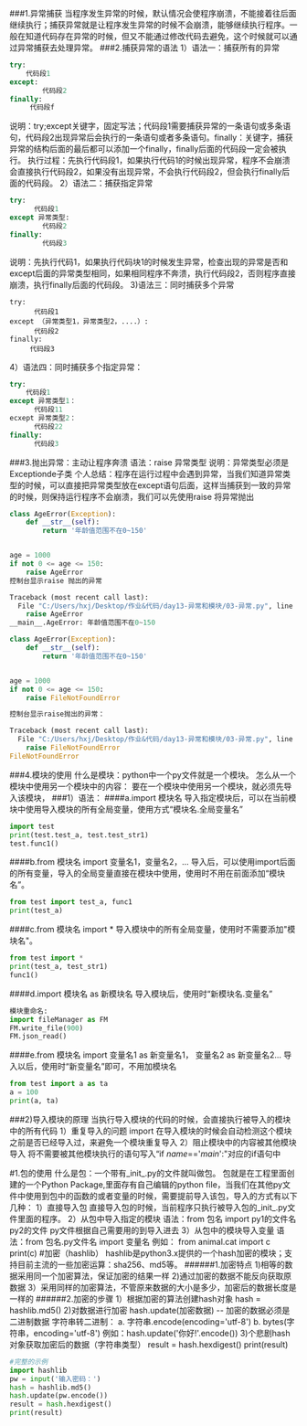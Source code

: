 ###1.异常捕获
当程序发生异常的时候，默认情况会使程序崩溃，不能接着往后面继续执行；捕获异常就是让程序发生异常的时候不会崩溃，能够继续执行程序。一般在知道代码存在异常的时候，但又不能通过修改代码去避免，这个时候就可以通过异常捕获去处理异常。
###2.捕获异常的语法
1）语法一：捕获所有的异常
```python
try:
    代码段1
except:
        代码段2
finally:
     代码段f
```
说明：try;except关键字，固定写法；代码段1需要捕获异常的一条语句或多条语句，代码段2出现异常后会执行的一条语句或者多条语句。finally：关键字，捕获异常的结构后面的最后都可以添加一个finally，finally后面的代码段一定会被执行。
执行过程：先执行代码段1，如果执行代码1的时候出现异常，程序不会崩溃会直接执行代码段2，如果没有出现异常，不会执行代码段2，但会执行finally后面的代码段。
2）语法二：捕获指定异常
```python
try:
      代码段1
except 异常类型:
        代码段2
finally:
        代码段3
```
说明：先执行代码1，如果执行代码块1的时候发生异常，检查出现的异常是否和except后面的异常类型相同，如果相同程序不奔溃，执行代码段2，否则程序直接崩溃，执行finally后面的代码段。
3)语法三：同时捕获多个异常
```pyhton
try:
      代码段1
except （异常类型1，异常类型2，....）:
      代码段2
finally:
     代码段3
```
4）语法四：同时捕获多个指定异常：
```python
try:
    代码段1
except 异常类型1：
      代码段11
ecxept 异常类型2：
      代码段22
finally:
      代码段3
```
###3.抛出异常：主动让程序奔溃
语法：raise 异常类型
说明：异常类型必须是Exceptionde子类
个人总结：程序在运行过程中会遇到异常，当我们知道异常类型的时候，可以直接把异常类型放在except语句后面，这样当捕获到一致的异常的时候，则保持运行程序不会崩溃，我们可以先使用raise 将异常抛出
```python
class AgeError(Exception):
    def __str__(self):
        return '年龄值范围不在0~150'


age = 1000
if not 0 <= age <= 150:
    raise AgeError
控制台显示raise 抛出的异常

Traceback (most recent call last):
  File "C:/Users/hxj/Desktop/作业&代码/day13-异常和模块/03-异常.py", line 144, in <module>
    raise AgeError
__main__.AgeError: 年龄值范围不在0~150
```
```python
class AgeError(Exception):
    def __str__(self):
        return '年龄值范围不在0~150'


age = 1000
if not 0 <= age <= 150:
    raise FileNotFoundError

控制台显示raise抛出的异常：

Traceback (most recent call last):
  File "C:/Users/hxj/Desktop/作业&代码/day13-异常和模块/03-异常.py", line 142, in <module>
    raise FileNotFoundError
FileNotFoundError
```
###4.模块的使用
什么是模块：python中一个py文件就是一个模块。
怎么从一个模块中使用另一个模块中的内容：
要在一个模块中使用另一个模块，就必须先导入该模块，
###1）语法：
####a.import 模块名
导入指定模块后，可以在当前模块中使用导入模块的所有全局变量，使用方式“模块名.全局变量名”
```python
import test
print(test.test_a, test.test_str1)
test.func1()
```
####b.from 模块名 import 变量名1，变量名2，...
导入后，可以使用import后面的所有变量，导入的全局变量直接在模块中使用，使用时不用在前面添加“模块名”。
```python
from test import test_a, func1
print(test_a)
```
####c.from 模块名 import *
导入模块中的所有全局变量，使用时不需要添加"模块名"。
```python
from test import *
print(test_a, test_str1)
func1()
```
####d.import 模块名 as 新模块名 
导入模块后，使用时“新模块名.变量名”
```python
模块重命名:
import fileManager as FM
FM.write_file(900)
FM.json_read()
```
####e.from 模块名 import 变量名1 as 新变量名1， 变量名2 as 新变量名2...
导入以后，使用时“新变量名”即可，不用加模块名
```python
from test import a as ta
a = 100
print(a, ta)
```
###2)导入模块的原理
当执行导入模块的代码的时候，会直接执行被导入的模块中的所有代码
1）重复导入的问题
import 在导入模块的时候会自动检测这个模块之前是否已经导入过，来避免一个模块重复导入
2）阻止模块中的内容被其他模块导入
将不需要被其他模块执行的语句写入“if _name_=='_main_':"对应的if语句中

#1.包的使用
什么是包：一个带有_init_.py的文件就叫做包。
包就是在工程里面创建的一个Python Package,里面存有自己编辑的python file，当我们在其他py文件中使用到包中的函数的或者变量的时候，需要提前导入该包，导入的方式有以下几种：
1）直接导入包
直接导入包的时候，当前程序只执行被导入包的_init_.py文件里面的程序。
2）从包中导入指定的模块
语法：from 包名 import py1的文件名 py2的文件
py文件根据自己需要用的到导入进去
3）从包中的模块导入变量
语法：from 包名.py文件名 import 变量名
例如： from animal.cat import c
            print(c)
#加密（hashlib）
hashlib是python3.x提供的一个hash加密的模块；支持目前主流的一些加密运算：sha256、md5等。
######1.加密特点
1)相等的数据采用同一个加密算法，保证加密的结果一样
2)通过加密的数据不能反向获取原数据
3）采用同样的加密算法，不管原来数据的大小是多少，加密后的数据长度是一样的
######2.加密的步骤
1）根据加密的算法创建hash对象
hash = hashlib.md5()
2)对数据进行加密
hash.update(加密数据) -- 加密的数据必须是二进制数据
字符串转二进制：
a. 字符串.encode(encoding='utf-8')
b. bytes(字符串，encoding='utf-8')
例如：hash.update('你好!'.encode())
3)个悲剧hash对象获取加密后的数据（字符串类型）
result = hash.hexdigest()
print(result)
```python
#完整的示例
import hashlib
pw = input('输入密码：')
hash = hashlib.md5()
hash.update(pw.encode())
result = hash.hexdigest()
print(result)
```


